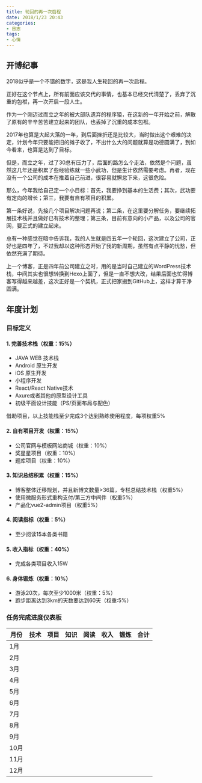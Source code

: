 ```yaml
---
title: 轮回的再一次启程
date: 2018/1/23 20:43
categories:
- 日志
tags:
- 心情
---
```


## 开博纪事

2018似乎是一个不错的数字，这是我人生轮回的再一次启程。

正好在这个节点上，所有前面应该交代的事情，也基本已经交代清楚了，丢弃了沉重的包袱，再一次开启一段人生。

作为一个刚迈过而立之年的被大部队遗弃的程序猿，在这新的一年开始之前，解散了原有的辛辛苦苦建立起来的团队，也丢掉了沉重的成本包袱。

2017年也算是大起大落的一年，到后面挫折还是比较大，当时做出这个艰难的决定，计划今年只要能把旧的摊子收了，不出什么大的问题就算是功德圆满了，到如今看来，也算是达到了目标。

但是，而立之年，过了30总有压力了，后面的路怎么个走法，依然是个问题，虽然这几年还是积累了些经验练就一些小武功，但是生计依然需要考虑。再者，现在没有一个公司的成本在推着自己前进，很容易就懈怠下来，这很危险。

那么，今年我给自己定一个小目标：首先，我要挣到基本的生活费；其次，武功要有定向的增长；第三，我要有自有项目的积累。

第一条好说，先接几个项目解决问题再说；第二条，在这里要分解任务，要继续拓展技术栈并且做好已有技术的整理；第三条，目前有意向的小产品，以及公司的官网，要正式的建立起来。

总有一种感觉在暗中告诉我，我的人生就是四五年一个轮回，这次建立了公司，正好也是四年了，不过我却以这种形态开始了我的新周期，虽然有点平静的忧愁，但依然充满了期待。

上一个博客，正是四年前公司建立之时，用的是当时自己建立的WordPress技术栈，中间其实也很想转换到Hexo上面了，但是一直不想大改，结果后面也忙得博客写得越来越差，这次正好是一个契机，正式把家搬到GitHub上，这样才算干净圆满。

## 年度计划

### 目标定义

#### 1. 完善技术栈（权重：15%）

  * JAVA WEB 技术栈
  * Android 原生开发
  * iOS 原生开发
  * 小程序开发
  * React/React Native技术
  * Axure或者其他的原型设计工具
  * 初级平面设计技能（PS/页面布局与配色）

  借助项目，以上技能栈至少完成3个达到熟练使用程度，每项权重5%

#### 2. 自有项目开发（权重：15%）

  * 公司官网与模板网站商城（权重：10%）
  * 奖星星项目（权重：10%）
  * 题库项目（权重：10%）

#### 3. 知识总结积累（权重：15%）

  * 博客整体迁移规划，并且新博文数量>36篇，专栏总结技术栈（权重5%）
  * 使用微服务形式重构支付/第三方中间件（权重5%）
  * 产品化vue2-admin项目（权重5%）

#### 4. 阅读指标（权重：5%）

  * 至少阅读15本各类书籍


#### 5. 收入指标（权重：40%）

  * 完成各类项目收入15W

#### 6. 身体锻炼（权重：10%）

  * 游泳20次，每次至少1000米（权重：5%）
  * 跑步距离达到3km的天数要达到60天（权重:5%）

### 任务完成进度仪表板

| 月份 | 技术 | 项目 | 知识 | 阅读 | 收入 | 锻炼 | 合计 |
|------|------|------|------|------|------|------|------|
| 1月  |      |      |      |      |      |      |      |
| 2月  |      |      |      |      |      |      |      |
| 3月  |      |      |      |      |      |      |      |
| 4月  |      |      |      |      |      |      |      |
| 5月  |      |      |      |      |      |      |      |
| 6月  |      |      |      |      |      |      |      |
| 7月  |      |      |      |      |      |      |      |
| 8月  |      |      |      |      |      |      |      |
| 9月  |      |      |      |      |      |      |      |
| 10月 |      |      |      |      |      |      |      |
| 11月 |      |      |      |      |      |      |      |
| 12月 |      |      |      |      |      |      |      |

